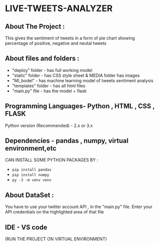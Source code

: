 # LIVE-TWEETS-ANALYZER

## About The Project :

This gives the sentiment of tweets in a form of pie chart showing percentage of positive, negative and neutal tweets

## About files and folders :

- "deploy" folder - has full working model
- "static" folder - has CSS style sheet & MEDIA folder has images
- "Ml_bodel" - has machine learning model of tweets sentiment analysis
- "templates" folder - has all html files
- "main.py" file - has the model + flask

## Programming Languages- Python , HTML , CSS , FLASK 

Python version (Recommended) - 2.x or 3.x

## Dependencies - pandas , numpy, virtual environment,etc

CAN INSTALL SOME PYTHON PACKAGES BY :

- `pip install pandas`
- `pip install numpy`
- `py -3 -m venv venv` 

## About DataSet : 
You have to use your twitter account API , in the "main.py" file. Enter your API credentials on the highlighted area of that file


## IDE - VS code
(RUN THE PROJECT ON VIRTUAL ENVIRONMENT)
